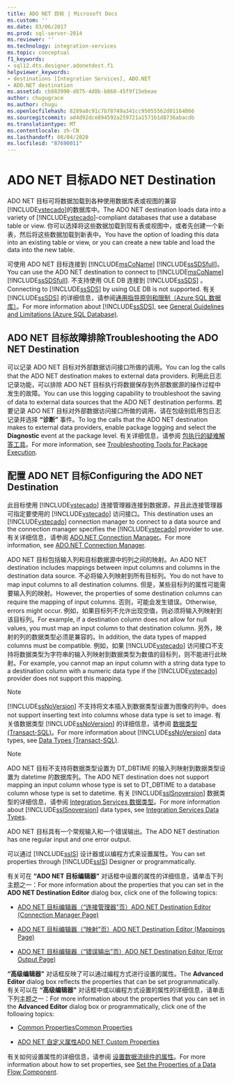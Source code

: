 ```yaml
---
title: ADO NET 目标 | Microsoft Docs
ms.custom: ''
ms.date: 03/06/2017
ms.prod: sql-server-2014
ms.reviewer: ''
ms.technology: integration-services
ms.topic: conceptual
f1_keywords:
- sql12.dts.designer.adonetdest.f1
helpviewer_keywords:
- destinations [Integration Services], ADO.NET
- ADO.NET destination
ms.assetid: cb883990-d875-4d8b-b868-45f9f15ebeae
author: chugugrace
ms.author: chugu
ms.openlocfilehash: 8289a8c91c7b78749a341cc95055562d01164866
ms.sourcegitcommit: ad4d92dce894592a259721a1571b1d8736abacdb
ms.translationtype: MT
ms.contentlocale: zh-CN
ms.lasthandoff: 08/04/2020
ms.locfileid: "87690011"
---
```

# <a name="ado-net-destination"></a><span data-ttu-id="64f7a-102">ADO NET 目标</span><span class="sxs-lookup"><span data-stu-id="64f7a-102">ADO NET Destination</span></span>
  <span data-ttu-id="64f7a-103">ADO NET 目标可将数据加载到各种使用数据库表或视图的兼容 [!INCLUDE[vstecado](../../includes/vstecado-md.md)]的数据库中。</span><span class="sxs-lookup"><span data-stu-id="64f7a-103">The ADO NET destination loads data into a variety of [!INCLUDE[vstecado](../../includes/vstecado-md.md)]-compliant databases that use a database table or view.</span></span> <span data-ttu-id="64f7a-104">你可以选择将这些数据加载到现有表或视图中，或者先创建一个新表，然后将这些数据加载到新表中。</span><span class="sxs-lookup"><span data-stu-id="64f7a-104">You have the option of loading this data into an existing table or view, or you can create a new table and load the data into the new table.</span></span>  
  
 <span data-ttu-id="64f7a-105">可使用 ADO NET 目标连接到 [!INCLUDE[msCoName](../../includes/msconame-md.md)] [!INCLUDE[ssSDSfull](../../includes/sssdsfull-md.md)]。</span><span class="sxs-lookup"><span data-stu-id="64f7a-105">You can use the ADO NET destination to connect to [!INCLUDE[msCoName](../../includes/msconame-md.md)] [!INCLUDE[ssSDSfull](../../includes/sssdsfull-md.md)].</span></span> <span data-ttu-id="64f7a-106">不支持使用 OLE DB 连接到 [!INCLUDE[ssSDS](../../includes/sssds-md.md)] 。</span><span class="sxs-lookup"><span data-stu-id="64f7a-106">Connecting to [!INCLUDE[ssSDS](../../includes/sssds-md.md)] by using OLE DB is not supported.</span></span> <span data-ttu-id="64f7a-107">有关 [!INCLUDE[ssSDS](../../includes/sssds-md.md)] 的详细信息，请参阅[通用指导原则和限制（Azure SQL 数据库）](https://go.microsoft.com/fwlink/?LinkId=248228)。</span><span class="sxs-lookup"><span data-stu-id="64f7a-107">For more information about [!INCLUDE[ssSDS](../../includes/sssds-md.md)], see [General Guidelines and Limitations (Azure SQL Database)](https://go.microsoft.com/fwlink/?LinkId=248228).</span></span>  
  
## <a name="troubleshooting-the-ado-net-destination"></a><span data-ttu-id="64f7a-108">ADO NET 目标故障排除</span><span class="sxs-lookup"><span data-stu-id="64f7a-108">Troubleshooting the ADO NET Destination</span></span>  
 <span data-ttu-id="64f7a-109">可以记录 ADO NET 目标对外部数据访问接口所做的调用。</span><span class="sxs-lookup"><span data-stu-id="64f7a-109">You can log the calls that the ADO NET destination makes to external data providers.</span></span> <span data-ttu-id="64f7a-110">利用此日志记录功能，可以排除 ADO NET 目标执行将数据保存到外部数据源的操作过程中发生的故障。</span><span class="sxs-lookup"><span data-stu-id="64f7a-110">You can use this logging capability to troubleshoot the saving of data to external data sources that the ADO NET destination performs.</span></span> <span data-ttu-id="64f7a-111">若要记录 ADO NET 目标对外部数据访问接口所做的调用，请在包级别启用包日志记录并选择 **“诊断”** 事件。</span><span class="sxs-lookup"><span data-stu-id="64f7a-111">To log the calls that the ADO NET destination makes to external data providers, enable package logging and select the **Diagnostic** event at the package level.</span></span> <span data-ttu-id="64f7a-112">有关详细信息，请参阅 [包执行的疑难解答工具](../troubleshooting/troubleshooting-tools-for-package-execution.md)。</span><span class="sxs-lookup"><span data-stu-id="64f7a-112">For more information, see [Troubleshooting Tools for Package Execution](../troubleshooting/troubleshooting-tools-for-package-execution.md).</span></span>  
  
## <a name="configuring-the-ado-net-destination"></a><span data-ttu-id="64f7a-113">配置 ADO NET 目标</span><span class="sxs-lookup"><span data-stu-id="64f7a-113">Configuring the ADO NET Destination</span></span>  
 <span data-ttu-id="64f7a-114">此目标使用 [!INCLUDE[vstecado](../../includes/vstecado-md.md)] 连接管理器连接到数据源，并且此连接管理器可指定要使用的 [!INCLUDE[vstecado](../../includes/vstecado-md.md)] 访问接口。</span><span class="sxs-lookup"><span data-stu-id="64f7a-114">This destination uses an [!INCLUDE[vstecado](../../includes/vstecado-md.md)] connection manager to connect to a data source and the connection manager specifies the [!INCLUDE[vstecado](../../includes/vstecado-md.md)] provider to use.</span></span> <span data-ttu-id="64f7a-115">有关详细信息，请参阅 [ADO.NET Connection Manager](../connection-manager/ado-net-connection-manager.md)。</span><span class="sxs-lookup"><span data-stu-id="64f7a-115">For more information, see [ADO.NET Connection Manager](../connection-manager/ado-net-connection-manager.md).</span></span>  
  
 <span data-ttu-id="64f7a-116">ADO NET 目标包括输入列和目标数据源中的列之间的映射。</span><span class="sxs-lookup"><span data-stu-id="64f7a-116">An ADO NET destination includes mappings between input columns and columns in the destination data source.</span></span> <span data-ttu-id="64f7a-117">不必将输入列映射到所有目标列。</span><span class="sxs-lookup"><span data-stu-id="64f7a-117">You do not have to map input columns to all destination columns.</span></span> <span data-ttu-id="64f7a-118">但是，某些目标列的属性可能需要输入列的映射。</span><span class="sxs-lookup"><span data-stu-id="64f7a-118">However, the properties of some destination columns can require the mapping of input columns.</span></span> <span data-ttu-id="64f7a-119">否则，可能会发生错误。</span><span class="sxs-lookup"><span data-stu-id="64f7a-119">Otherwise, errors might occur.</span></span> <span data-ttu-id="64f7a-120">例如，如果目标列不允许出现空值，则必须将输入列映射到该目标列。</span><span class="sxs-lookup"><span data-stu-id="64f7a-120">For example, if a destination column does not allow for null values, you must map an input column to that destination column.</span></span> <span data-ttu-id="64f7a-121">另外，映射的列的数据类型必须是兼容的。</span><span class="sxs-lookup"><span data-stu-id="64f7a-121">In addition, the data types of mapped columns must be compatible.</span></span> <span data-ttu-id="64f7a-122">例如，如果 [!INCLUDE[vstecado](../../includes/vstecado-md.md)] 访问接口不支持将数据类型为字符串的输入列映射到数据类型为数值的目标列，则不能进行此映射。</span><span class="sxs-lookup"><span data-stu-id="64f7a-122">For example, you cannot map an input column with a string data type to a destination column with a numeric data type if the [!INCLUDE[vstecado](../../includes/vstecado-md.md)] provider does not support this mapping.</span></span>  
  
> [!NOTE]  
>  [!INCLUDE[ssNoVersion](../../includes/ssnoversion-md.md)] <span data-ttu-id="64f7a-123">不支持将文本插入到数据类型设置为图像的列中。</span><span class="sxs-lookup"><span data-stu-id="64f7a-123">does not support inserting text into columns whose data type is set to image.</span></span> <span data-ttu-id="64f7a-124">有关值数据类型 [!INCLUDE[ssNoVersion](../../includes/ssnoversion-md.md)] 的详细信息，请参阅 [数据类型 (Transact-SQL)](/sql/t-sql/data-types/data-types-transact-sql)。</span><span class="sxs-lookup"><span data-stu-id="64f7a-124">For more information about [!INCLUDE[ssNoVersion](../../includes/ssnoversion-md.md)] data types, see [Data Types &#40;Transact-SQL&#41;](/sql/t-sql/data-types/data-types-transact-sql).</span></span>  
  
> [!NOTE]  
>  <span data-ttu-id="64f7a-125">ADO NET 目标不支持将数据类型设置为 DT_DBTIME 的输入列映射到数据类型设置为 datetime 的数据库列。</span><span class="sxs-lookup"><span data-stu-id="64f7a-125">The ADO NET destination does not support mapping an input column whose type is set to DT_DBTIME to a database column whose type is set to datetime.</span></span> <span data-ttu-id="64f7a-126">有关 [!INCLUDE[ssISnoversion](../../includes/ssisnoversion-md.md)] 数据类型的详细信息，请参阅 [Integration Services 数据类型](integration-services-data-types.md)。</span><span class="sxs-lookup"><span data-stu-id="64f7a-126">For more information about [!INCLUDE[ssISnoversion](../../includes/ssisnoversion-md.md)] data types, see [Integration Services Data Types](integration-services-data-types.md).</span></span>  
  
 <span data-ttu-id="64f7a-127">ADO NET 目标具有一个常规输入和一个错误输出。</span><span class="sxs-lookup"><span data-stu-id="64f7a-127">The ADO NET destination has one regular input and one error output.</span></span>  
  
 <span data-ttu-id="64f7a-128">可以通过 [!INCLUDE[ssIS](../../includes/ssis-md.md)] 设计器或以编程方式来设置属性。</span><span class="sxs-lookup"><span data-stu-id="64f7a-128">You can set properties through [!INCLUDE[ssIS](../../includes/ssis-md.md)] Designer or programmatically.</span></span>  
  
 <span data-ttu-id="64f7a-129">有关可在 **“ADO NET 目标编辑器”** 对话框中设置的属性的详细信息，请单击下列主题之一：</span><span class="sxs-lookup"><span data-stu-id="64f7a-129">For more information about the properties that you can set in the **ADO NET Destination Editor** dialog box, click one of the following topics:</span></span>  
  
-   [<span data-ttu-id="64f7a-130">ADO NET 目标编辑器（“连接管理器”页）</span><span class="sxs-lookup"><span data-stu-id="64f7a-130">ADO NET Destination Editor &#40;Connection Manager Page&#41;</span></span>](../ado-net-destination-editor-connection-manager-page.md)  
  
-   [<span data-ttu-id="64f7a-131">ADO NET 目标编辑器（“映射”页）</span><span class="sxs-lookup"><span data-stu-id="64f7a-131">ADO NET Destination Editor &#40;Mappings Page&#41;</span></span>](../ado-net-destination-editor-mappings-page.md)  
  
-   [<span data-ttu-id="64f7a-132">ADO NET 目标编辑器（“错误输出”页）</span><span class="sxs-lookup"><span data-stu-id="64f7a-132">ADO NET Destination Editor &#40;Error Output Page&#41;</span></span>](../ado-net-destination-editor-error-output-page.md)  
  
 <span data-ttu-id="64f7a-133">**“高级编辑器”** 对话框反映了可以通过编程方式进行设置的属性。</span><span class="sxs-lookup"><span data-stu-id="64f7a-133">The **Advanced Editor** dialog box reflects the properties that can be set programmatically.</span></span> <span data-ttu-id="64f7a-134">有关可以在 **“高级编辑器”** 对话框中或以编程方式设置的属性的详细信息，请单击下列主题之一：</span><span class="sxs-lookup"><span data-stu-id="64f7a-134">For more information about the properties that you can set in the **Advanced Editor** dialog box or programmatically, click one of the following topics:</span></span>  
  
-   [<span data-ttu-id="64f7a-135">Common Properties</span><span class="sxs-lookup"><span data-stu-id="64f7a-135">Common Properties</span></span>](../common-properties.md)  
  
-   [<span data-ttu-id="64f7a-136">ADO NET 自定义属性</span><span class="sxs-lookup"><span data-stu-id="64f7a-136">ADO NET Custom Properties</span></span>](ado-net-custom-properties.md)  
  
 <span data-ttu-id="64f7a-137">有关如何设置属性的详细信息，请参阅 [设置数据流组件的属性](set-the-properties-of-a-data-flow-component.md)。</span><span class="sxs-lookup"><span data-stu-id="64f7a-137">For more information about how to set properties, see [Set the Properties of a Data Flow Component](set-the-properties-of-a-data-flow-component.md).</span></span>  
  
  
